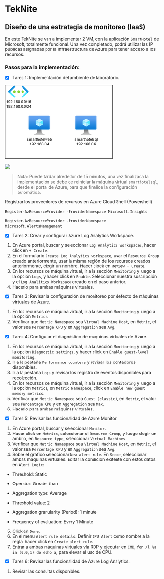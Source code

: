 # TekNite
## Diseño de una estrategia de monitoreo (IaaS)

En este TekNite se van a implementar 2 VM, con la aplicación `SmartHotel` de Microsoft, totalmente funcional. Una vez completado, podrá utilizar las IP públicas asignadas por la infraestructura de Azure para tener acceso a los recursos. 

### Pasos para la implementación:
- [x] Tarea 1: Implementación del ambiente de laboratorio.

![Diagrama](/Images/diagrama.png)

<a href="https://portal.azure.com/#create/Microsoft.Template/uri/https%3A%2F%2Fraw.githubusercontent.com%2Fcrisrc012%2FTekNite%2Fmain%2FARM%2FSmartHotel%2FSmartHotel.json" target="_blank">
    <img src="http://azuredeploy.net/deploybutton.png"/></a>

> Nota: Puede tardar alrededor de 15 minutos, una vez finalizada la implementación se debe de reiniciar la máquina virtual `smarthotelsql`, desde el portal de Azure, para que finalice la configuración automática.

Registrar los proveedores de recursos en Azure Cloud Shell (Powershell)

`Register-AzResourceProvider -ProviderNamespace Microsoft.Insights`

`Register-AzResourceProvider -ProviderNamespace Microsoft.AlertsManagement`

- [x] Tarea 2: Crear y configurar Azure Log Analytics Workspace.

1. En Azure portal, buscar y seleccionar `Log Analytics workspaces`, hacer click en `+ Create`.
2. En el formulario `Create Log Analytics workspace`, usar el `Resource Group` creado anteriormente, usar la misma región de los recursos creados anteriormente, elegir un nombre. Hacer clock en `Review + Create`.
3. En los recursos de máquina virtual, ir a la sección `Monitoring` y luego a la opción `Logs`, y hacer click en `Enable`. Seleccionar nuestra suscripción y el `Log Analitics Workspace` creado en el paso anterior.
4. Hacerlo para ambas máquinas virtuales.

- [x] Tarea 3: Revisar la configuración de monitoreo por defecto de máquinas virtuales de Azure.
1. En los recursos de máquina virtual, ir a la sección `Monitoring` y luego a la opción `Metrics`.
2. Verificar que `Metric Namespace` sea `Virtual Machine Host`, en `Metric`, el valor sea `Percentage CPU` y en `Aggregation` sea `Avg`.
- [x] Tarea 4: Configurar el diagnóstico de máquinas virtuales de Azure.
1. En los recursos de máquina virtual, ir a la sección `Monitoring` y luego a la opción `Diagnostic settings`, y hacer click en `Enable guest-level monitoring`.
2. Ir a la pestaña `Performance counters` y revisar los contadores disponibles.
3. Ir a la pestaña `Logs` y revisar los registro de eventos disponibles para recolección.
4. En los recursos de máquina virtual, ir a la sección `Monitoring` y luego a la opción `Metrics`, en `Metric Namespace`, click en `Enable new guest memory metrics`.
5. Verificar que `Metric Namespace` sea `Guest (classic)`, en `Metric`, el valor sea `Percentage CPU` y en `Aggregation` sea `Max`.
6. Hacerlo para ambas máquinas virtuales.
- [x] Tarea 5: Revisar las funcionalidad de Azure Monitor.
1. En Azure portal, buscar y seleccionar `Monitor`.
2. Hacer click en `Metrics`, seleccionar el `Resource Group`, y luego elegir un ámbito, en `Resource type`, seleccionar `Virtual Machines`.
3. Verificar que `Metric Namespace` sea `Virtual Machine Host`, en `Metric`, el valor sea `Percentage CPU` y en `Aggregation` sea `Avg`.
4. Sobre el gráfico seleccionar `New alert rule`. En `Scope`, seleccionar ambas máquinas virtuales. Editar la condición exitente con estos datos en `Alert Logic`:

- Threshold: Static

- Operator: Greater than

- Aggregation type: Average

- Threshold value: 2

- Aggregation granularity (Period): 1 minute

- Frequency of evaluation: Every 1 Minute
5. Click en `Done`.
6. En el menu `Alert rule details`. Definir `CPU Alert` como nombre a la regla, hacer click en `Create alert rule`.
7. Entrar a ambas máquinas virtuales vía RDP y ejecutar en `CMD`, `for /l %a in (0,0,1) do echo a`, para elevar el uso de CPU.

- [x] Tarea 6: Revisar las funcionalidad de Azure Log Analytics.
1. Revisar las consultas disponibles.
